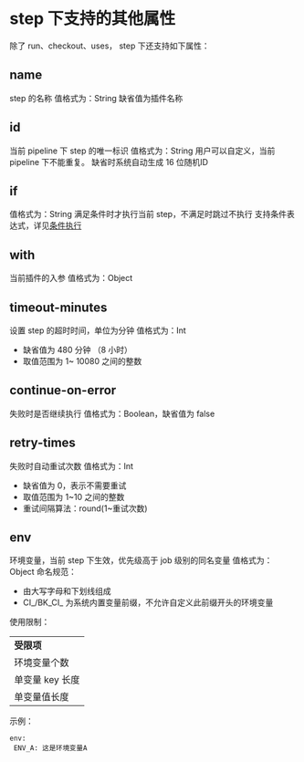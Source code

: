 	
# step 下支持的其他属性

除了 run、checkout、uses， step 下还支持如下属性：

## name

step 的名称
值格式为：String
缺省值为插件名称

## id

当前 pipeline 下 step 的唯一标识
值格式为：String
用户可以自定义，当前 pipeline 下不能重复。
缺省时系统自动生成 16 位随机ID

## if

值格式为：String
满足条件时才执行当前 step，不满足时跳过不执行
支持条件表达式，详见[条件执行 ](https://iwiki.woa.com/p/4009967248)
 
## with

当前插件的入参
值格式为：Object

## timeout-minutes

设置 step 的超时时间，单位为分钟
值格式为：Int
- 缺省值为 480 分钟 （8 小时）
- 取值范围为 1~ 10080 之间的整数

## continue-on-error

失败时是否继续执行
值格式为：Boolean，缺省值为 false

## retry-times

失败时自动重试次数
值格式为：Int
- 缺省值为 0，表示不需要重试
- 取值范围为 1~10 之间的整数
- 重试间隔算法：round(1~重试次数)

## env

环境变量，当前 step 下生效，优先级高于 job 级别的同名变量
值格式为：Object
命名规范：
- 由大写字母和下划线组成
- CI_/BK_CI_ 为系统内置变量前缀，不允许自定义此前缀开头的环境变量

使用限制：

| |
|:--|
|**受限项** |**限制规则** |
|环境变量个数 |不超过** 20** 个 |
|单变量 key 长度 |不超过 **128** 字符 |
|单变量值长度 |不超过 **4k** 字符 |

示例：

 ```
env:
  ENV_A: 这是环境变量A
```

	